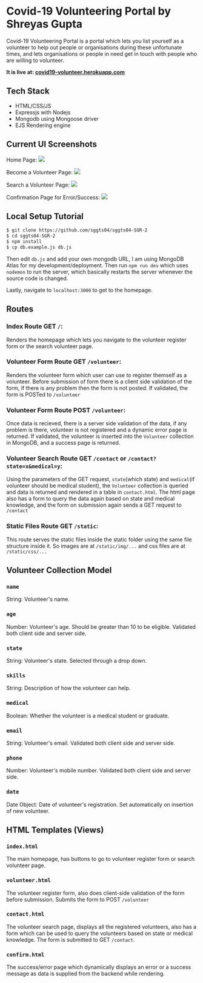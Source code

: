 # Covid-19 Volunteering Portal by Shreyas Gupta

Covid-19 Volunteering Portal is a portal which lets you list yourself as a volunteer to help out people or organisations during these unfortunate times, and lets organisations or people in need get in touch with people who are willing to volunteer.

**It is live at: [covid19-volunteer.herokuapp.com](https://covid19-volunteer.herokuapp.com/)**

## Tech Stack

* HTML/CSS/JS
* Expressjs with Nodejs
* Mongodb using Mongoose driver
* EJS Rendering engine

## Current UI Screenshots

Home Page:
![](https://i.imgur.com/wuuJGl9.png)

Become a Volunteer Page:
![](https://i.imgur.com/aeOdPjQ.png)

Search a Volunteer Page:
![](https://i.imgur.com/J7fhMjS.png)

Confirmation Page for Error/Success:
![](https://i.imgur.com/zfQj8n5.png)

## Local Setup Tutorial

```bash
$ git clone https://github.com/sggts04/sggts04-SGR-2
$ cd sggts04-SGR-2
$ npm install
$ cp db.example.js db.js
```
Then edit `db.js` and add your own mongodb URL, I am using MongoDB Atlas for my development/deployment.
Then run `npm run dev` which uses `nodemon` to run the server, which basically restarts the server whenever the source code is changed.

Lastly, navigate to `localhost:3000` to get to the homepage.

## Routes

### Index Route GET `/`:
Renders the homepage which lets you navigate to the volunteer register form or the search volunteer page.

### Volunteer Form Route GET `/volunteer`:
Renders the volunteer form which user can use to register themself as a volunteer. Before submission of form there is a client side validation of the form, if there is any problem then the form is not posted. If validated, the form is POSTed to `/volunteer`

### Volunteer Form Route POST `/volunteer`:
Once data is recieved, there is a server side validation of the data, if any problem is there, volunteer is not registered and a dynamic error page is returned. If validated, the volunteer is inserted into the `Volunteer` collection in MongoDB, and a success page is returned.

### Volunteer Search Route GET `/contact` or `/contact?state=x&medical=y`:
Using the parameters of the GET request, `state`(which state) and `medical`(if volunteer should be medical student), the `Volunteer` collection is queried and data is returned and rendered in a table in `contact.html`. The html page also has a form to query the data again based on state and medical knowledge, and the form on submission again sends a GET request to `/contact`

### Static Files Route GET `/static`:
This route serves the static files inside the static folder using the same file structure inside it. So images are at `/static/img/...` and css files are at `/static/css/...`

## Volunteer Collection Model

### `name`
String: Volunteer's name.

### `age`
Number: Volunteer's age. Should be greater than 10 to be eligible. Validated both client side and server side.

###	`state`
String: Volunteer's state. Selected through a drop down.

### `skills`
String: Description of how the volunteer can help.

### `medical`
Boolean: Whether the volunteer is a medical student or graduate.

### `email`
String: Volunteer's email. Validated both client side and server side.

### `phone`
Number: Volunteer's mobile number. Validated both client side and server side.

### `date`
Date Object: Date of volunteer's registration. Set automatically on insertion of new volunteer.

## HTML Templates (Views)

### `index.html`
The main homepage, has buttons to go to volunteer register form or search volunteer page.

### `volunteer.html`
The volunteer register form, also does client-side validation of the form before submission. Submits the form to POST `/volunteer`

### `contact.html`
The volunteer search page, displays all the registered volunteers, also has a form which can be used to query the volunteers based on state or medical knowledge. The form is submitted to GET `/contact`.

### `confirm.html`
The success/error page which dynamically displays an error or a success message as data is supplied from the backend while rendering.